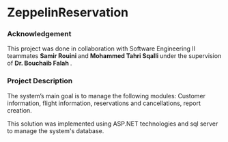 # ZeppelinReservation

### Acknowledgement 
This project was done in collaboration with Software Engineering II teammates <b> Samir Rouini </b> and <b> Mohammed Tahri Sqalli </b> under the supervision of <b> Dr. Bouchaib Falah </b>.

### Project Description
The system’s main goal is to manage the following modules: Customer information, flight information, reservations and cancellations, report creation. 
    
This solution was implemented using ASP.NET technologies and sql server to manage the system's database.
